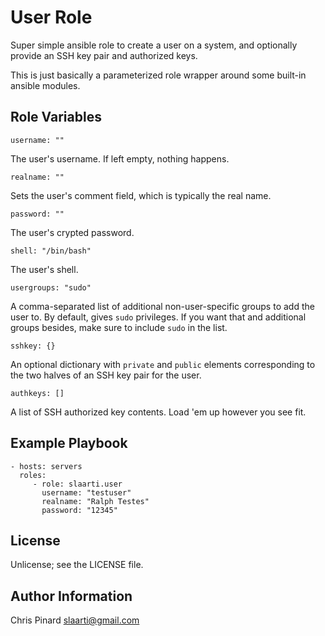 # User Role

Super simple ansible role to create a user on a system, and optionally
provide an SSH key pair and authorized keys.

This is just basically a parameterized role wrapper around some built-in
ansible modules.

Role Variables
--------------

    username: ""

The user's username. If left empty, nothing happens.

    realname: ""

Sets the user's comment field, which is typically the real name.

    password: ""

The user's crypted password.

    shell: "/bin/bash"

The user's shell.

    usergroups: "sudo"

A comma-separated list of additional non-user-specific groups to add the
user to. By default, gives `sudo` privileges. If you want that and
additional groups besides, make sure to include `sudo` in the list.

    sshkey: {}

An optional dictionary with `private` and `public` elements corresponding
to the two halves of an SSH key pair for the user.

    authkeys: []

A list of SSH authorized key contents. Load 'em up however you see fit.

Example Playbook
----------------

    - hosts: servers
      roles:
         - role: slaarti.user
           username: "testuser"
           realname: "Ralph Testes"
           password: "12345"

License
-------

Unlicense; see the LICENSE file.

Author Information
------------------

Chris Pinard <slaarti@gmail.com>
